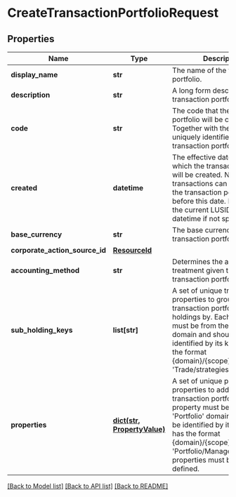 # CreateTransactionPortfolioRequest

## Properties
Name | Type | Description | Notes
------------ | ------------- | ------------- | -------------
**display_name** | **str** | The name of the transaction portfolio. | 
**description** | **str** | A long form description of the transaction portfolio. | [optional] 
**code** | **str** | The code that the transaction portfolio will be created with. Together with the scope this uniquely identifies the transaction portfolio. | 
**created** | **datetime** | The effective datetime at which the transaction portfolio will be created. No transactions can be added to the transaction portfolio before this date. Defaults to the current LUSID system datetime if not specified. | [optional] 
**base_currency** | **str** | The base currency of the transaction portfolio. | 
**corporate_action_source_id** | [**ResourceId**](ResourceId.md) |  | [optional] 
**accounting_method** | **str** | Determines the accounting treatment given to the transaction portfolio&#39;s tax lots. | [optional] 
**sub_holding_keys** | **list[str]** | A set of unique transaction properties to group the transaction portfolio&#39;s holdings by. Each property must be from the &#39;Trade&#39; domain and should be identified by its key which has the format {domain}/{scope}/{code}, e.g. &#39;Trade/strategies/quantsignal&#39;. | [optional] 
**properties** | [**dict(str, PropertyValue)**](PropertyValue.md) | A set of unique portfolio properties to add to the transaction portfolio. Each property must be from the &#39;Portfolio&#39; domain and should be identified by its key which has the format {domain}/{scope}/{code}, e.g. &#39;Portfolio/Manager/Id&#39;. These properties must be pre-defined. | [optional] 

[[Back to Model list]](../README.md#documentation-for-models) [[Back to API list]](../README.md#documentation-for-api-endpoints) [[Back to README]](../README.md)



